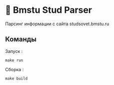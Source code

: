 # :newspaper: Bmstu Stud Parser
Парсинг информации с сайта studsovet.bmstu.ru
## Команды
Запуск :
```shell
make run
```
Сборка :
```shell
make build
```
